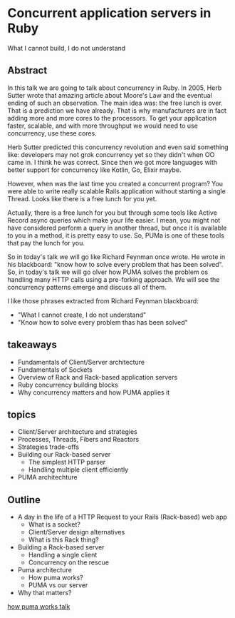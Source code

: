 # Concurrent application servers in Ruby

What I cannot build, I do not understand

## Abstract

In this talk we are going to talk about concurrency in Ruby. In 2005, Herb Sutter wrote that amazing article about Moore's Law and the eventual ending of such an observation. The main idea was: the free lunch is over. That is a prediction we have already. That is why manufacturers are in fact adding more and more cores to the processors. To get your application faster, scalable, and with more throughput we would need to use concurrency, use these cores.

Herb Sutter predicted this concurrency revolution and even said something like: developers may not grok concurrency yet so they didn't when OO came in. I think he was correct. Since then we got more languages with better support for concurrency like Kotlin, Go, Elixir maybe.

However, when was the last time you created a concurrent program? You were able to write really scalable Rails application without starting a single Thread. Looks like there is a free lunch for you yet.

Actually, there is a free lunch for you but through some tools like Active Record async queries which make your life easier. I mean, you might not have considered perform a query in another thread, but once it is available to you in a method, it is pretty easy to use. So, PUMa is one of these tools that pay the lunch for you.

So in today's talk we will go like Richard Feynman once wrote. He wrote in his blackboard: "know how to solve every problem that has been solved". So, in today's talk we will go olver how PUMA solves the problem os handling many HTTP calls using a pre-forking approach. We will see the concurrency patterns emerge and discuss all of them.

I like those phrases extracted from Richard Feynman blackboard:

- "What I cannot create, I do not understand"
- "Know how to solve every problem thas has been solved"

## takeaways

- Fundamentals of Client/Server architecture
- Fundamentals of Sockets
- Overview of Rack and Rack-based application servers
- Ruby concurrency building blocks
- Why concurrency matters and how PUMA applies it

## topics

- Client/Server architecture and strategies
- Processes, Threads, Fibers and Reactors
- Strategies trade-offs
- Building our Rack-based server
  - The simplest HTTP parser
  - Handling multiple client efficiently
- PUMA architechture
  
## Outline

- A day in the life of a HTTP Request to your Rails (Rack-based) web app
  - What is a socket?
  - Client/Server design alternatives
  - What is this Rack thing?
- Building a Rack-based server
  - Handling a single client
  - Concurrency on the rescue
- Puma architecture
  - How puma works?
  - PUMA vs our server
- Why that matters?

[how puma works talk](https://www.youtube.com/watch?v=SquGNt4FhY0)

